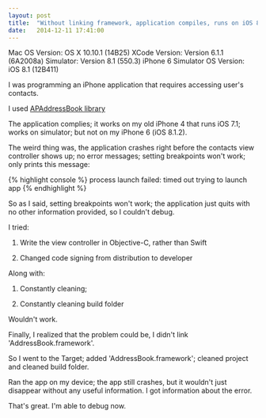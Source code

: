 ```yaml
---
layout: post
title:  "Without linking framework, application compiles, runs on iOS 8 simulator and iOS 7 device, but crashes on iOS 8 device"
date:   2014-12-11 17:41:00
---
```


Mac OS Version: OS X 10.10.1 (14B25)
XCode Version: Version 6.1.1 (6A2008a)
Simulator: Version 8.1 (550.3)
iPhone 6 Simulator OS Version: iOS 8.1 (12B411)

I was programming an iPhone application that requires accessing user's contacts.

I used [APAddressBook library](https://github.com/Alterplay/APAddressBook)

The application complies; it works on my old iPhone 4 that runs iOS 7.1; works on simulator; but not on my iPhone 6 (iOS 8.1.2).

The weird thing was, the application crashes right before the contacts view controller shows up; no error messages; setting breakpoints won't work; only prints this message:

{% highlight console %}
process launch failed: timed out trying to launch app
{% endhighlight %}

So as I said, setting breakpoints won't work; the application just quits with no other information provided, so I couldn't debug.

I tried:

1. Write the view controller in Objective-C, rather than Swift

2. Changed code signing from distribution to developer

Along with:

1. Constantly cleaning;

2. Constantly cleaning build folder

Wouldn't work.

Finally, I realized that the problem could be, I didn't link 'AddressBook.framework'.

So I went to the Target; added 'AddressBook.framework'; cleaned project and cleaned build folder.

Ran the app on my device; the app still crashes, but it wouldn't just disappear without any useful information. I got information about the error.

That's great. I'm able to debug now.